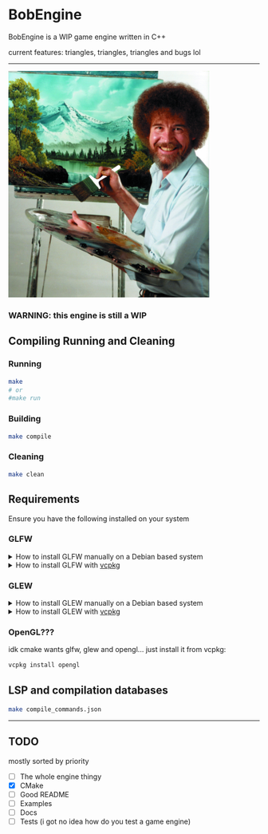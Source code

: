 # BobEngine
BobEngine is a WIP game engine written in C++

current features: triangles, triangles, triangles and bugs lol

---

<img src="https://github.com/MrCatNerd/BobEngine/blob/dev/res/bob.jpg?raw=true" alt="Bob" style="max-width:80%; max-height:80%;">

### WARNING: this engine is still a WIP


## Compiling Running and Cleaning

### Running
```sh
make
# or
#make run
```

### Building
```sh
make compile
```

### Cleaning
```sh
make clean
```

## Requirements
Ensure you have the following installed on your system

### GLFW
<details>
<summary>How to install GLFW manually on a Debian based system</summary>

```sh
# installs GLFW on debian based systems
sudo apt-get install -y make cmake git
sudo git clone https://github.com/glfw/glfw.git "/usr/local/lib/glfw" --depth 1
sudo cmake -S "/usr/local/lib/glfw" -B "/usr/local/lib/glfw/build"
sudo make -C "/usr/local/lib/glfw/build"
sudo make -C "/usr/local/lib/glfw/build" install
```
</details>

<details>
  <summary>How to install GLFW with <a href="https://github.com/microsoft/vcpkg">vcpkg</a></summary>

  ```sh
  vcpkg install glfw3
  ```
</details>

### GLEW

<details>
<summary>How to install GLEW manually on a Debian based system</summary>

```sh
# installs GLEW on debian based systems
sudo apt-get install -y libglew-dev
```
</details>

<details>
  <summary>How to install GLEW with <a href="https://github.com/microsoft/vcpkg">vcpkg</a></summary>

  ```sh
  vcpkg install glew
  ```
</details>

### OpenGL???
idk cmake wants glfw, glew and opengl... just install it from vcpkg:

```sh
vcpkg install opengl
```


## LSP and compilation databases

```sh
make compile_commands.json
```

---


## TODO
mostly sorted by priority

 - [ ] The whole engine thingy
 - [x] CMake
 - [ ] Good README
 - [ ] Examples
 - [ ] Docs
 - [ ] Tests (i got no idea how do you test a game engine)
